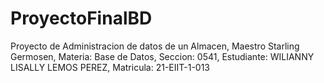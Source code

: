 # ProyectoFinalBD
Proyecto de Administracion de datos de un Almacen, Maestro Starling Germosen, Materia:  Base de Datos, Seccion: 0541, Estudiante: WILIANNY LISALLY LEMOS PEREZ, Matricula: 21-EIIT-1-013
